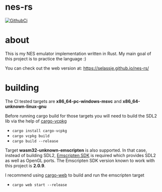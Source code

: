 # nes-rs
[![GithubCi](https://github.com/selassje/nes-rs/actions/workflows/ci.yml/badge.svg?branch=master)](https://github.com/selassje/nes-rs/actions/workflows/ci.yml)

# about

This is my NES emulator implementation written in Rust. My main goal of this project is to practice the language :)

You can check out the web version at:
https://selassje.github.io/nes-rs/

# building

The CI tested targets are **x86_64-pc-windows-msvc** and **x86_64-unknown-linux-gnu** 

Before running cargo build for those targets you will need to build the SDL2 lib via the help of [cargo-vcpkg](https://github.com/mcgoo/cargo-vcpkg)

* `cargo install cargo-vcpkg`
* `cargo vcpkg build`
* `cargo build --release`


Target **wasm32-unknown-emscripten** is also supported.
In that case, instead of building SDL2, [Emscripten SDK](https://emscripten.org/docs/getting_started/downloads.html) 
is required which provides SDL2 as well as OpenGL ports.
The Emscripten SDK version known to work with this project is **2.0.9**.

I recommend using [cargo-web](https://github.com/koute/cargo-web) to build and run the emscripten target

* `cargo web start --release`


